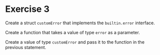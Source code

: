 # Exercise 3

Create a struct `customError` that implements the `builtin.error` interface.

Create a function that takes a value of type `error` as a parameter.

Create a value of type `customError` and pass it to the function in the previous statement.
